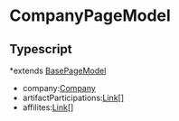 # CompanyPageModel
## Typescript
*extends [BasePageModel](/Docs/src/app/models/pages/BasePageModel.md)
- company:[Company](/Docs/src/app/models/Company.md)
- artifactParticipations:[Link[]](/Docs/src/app/models/Link.md)
- affilites:[Link[]](/Docs/src/app/models/Link.md)